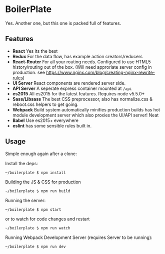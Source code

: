# BoilerPlate

Yes. Another one, but this one is packed full of features.

## Features

- **React** Yes its the best
- **Redux** For the data flow, has example action creators/reducers
- **React-Router** For all your routing needs. Configured to use HTML5
history/routing out of the box. (Will need approriate server config in production. see https://www.nginx.com/blog/creating-nginx-rewrite-rules)
- **UI Server** React components are rendered server side.
- **API Server** A seperate express container mounted at `/api`
- **es2015** All es2015 for the latest features. Requires node v5.5.0+
- **Sass/Libsass** The best CSS preprocessor, also has normalize.css & reboot.css helpers to get going.
- **Webpack** Build system automatically minifies production builds has hot module
development server which also proxies the UI/API server! Neat
- **Babel** Use es2015+ everywhere
- **eslint** has some sensible rules built in.


## Usage

Simple enough again after a clone:

Install the deps:

```shell
~/boilerplate $ npm install
```

Building the JS & CSS for production

```shell
~/boilerplate $ npm run build
```

Running the server:

```shell
~/boilerplate $ npm start
```

or to watch for code changes and restart

```shell
~/boilerplate $ npm run watch
```


Running Webpack Development Server (requires Server to be running):

```shell
~/boilerplate $ npm run dev
```



